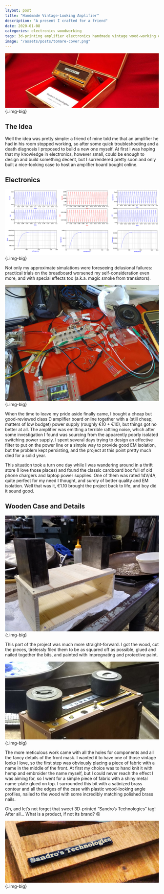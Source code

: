 ```yaml
---
layout: post
title: "Handmade Vintage-Looking Amplifier"
description: "A present I crafted for a friend"
date: 2020-01-08
categories: electronics woodworking
tags: 3d-printing amplifier electronics handmade vintage wood-working diy
image: "/assets/posts/tomare-cover.png"
---
```


![Final look of the amplifier](/assets/posts/tomare-cover.png){:.img-big}

## The Idea
Well the idea was pretty simple: a friend of mine told me that an amplifier he had in his room stopped working, so after some quick troubleshooting and a death diagnosis I proposed to build a new one myself. At first I was hoping that my knowledge in electronics, however small, could be enough to design and build something decent, but I surrendered pretty soon and only built a nice-looking case to host an amplifier board bought online.

## Electronics

![Gain and frequency response simulations for a test circuit](/assets/posts/tomare-charts.png){:.img-big}

Not only my approximate simulations were foreseeing delusional failures: practical trials on the breadboard worsened my self-consideration even more, and with special effects too (a.k.a. magic smoke from transistors).

![My tragic workbench](/assets/posts/tomare-workbench.jpg){:.img-big}

When the time to leave my pride aside finally came, I bought a cheap but good-reviewed class D amplifier board online together with a (still cheap, matters of low budget) power supply (roughly €10 + €10), but things got no better at all. The amplifier was emitting a terrible rattling noise, which after some investigation I found was sourcing from the apparently poorly isolated switching power supply. I spent several days trying to design an effective filter to put on the power line or a simple way to provide good EM isolation, but the problem kept persisting, and the project at this point pretty much died for a solid year.

This situation took a turn one day while I was wandering around in a thrift store (I love those places) and found the classic cardboard box full of old phone chargers and laptop power supplies. One of them was rated 14V/4A, quite perfect for my need I thought, and surely of better quality and EM isolation. Well that was it, €1.10 brought the project back to life, and boy did it sound good.

## Wooden Case and Details

![Wooden frame of the amplifier case](/assets/posts/tomare-woodencase.jpg){:.img-big}

This part of the project was much more straight-forward. I got the wood, cut the pieces, tirelessly filed them to be as squared off as possible, glued and nailed together the bits, and painted with impregnating and protective paint.

![Adding of the decorations](/assets/posts/tomare-press.jpg){:.img-big}

The more meticulous work came with all the holes for components and all the fancy details of the front mask. I wanted it to have one of those vintage looks I love, so the first step was obviously placing a piece of fabric with a name in the middle of the front. At first my choice was to hand knit it with hemp and embroider the name myself, but I could never reach the effect I was aiming for, so I went for a simple piece of fabric with a shiny metal name-plate glued on top. I surrounded this bit with a satinized brass contour and all the edges of the case with plastic wood-looking angle profiles, nailed to the wood with some incredibly matching polished brass nails.

Oh, and let’s not forget that sweet 3D-printed “Sandro’s Technologies” tag! After all… What is a product, if not its brand? :stuck_out_tongue:

![3D printed logo](/assets/posts/tomare-logo.jpg){:.img-big}
